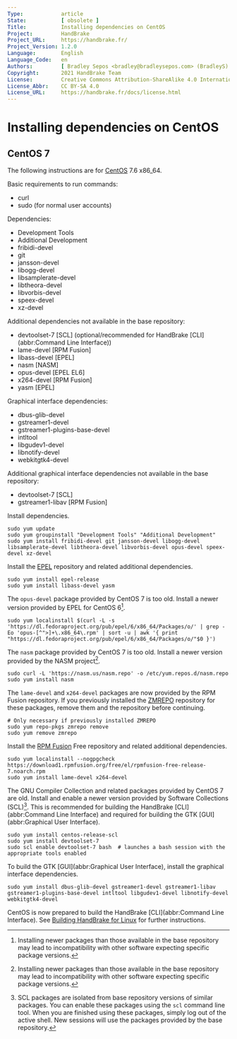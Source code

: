 ```yaml
---
Type:            article
State:           [ obsolete ]
Title:           Installing dependencies on CentOS
Project:         HandBrake
Project_URL:     https://handbrake.fr/
Project_Version: 1.2.0
Language:        English
Language_Code:   en
Authors:         [ Bradley Sepos <bradley@bradleysepos.com> (BradleyS) ]
Copyright:       2021 HandBrake Team
License:         Creative Commons Attribution-ShareAlike 4.0 International
License_Abbr:    CC BY-SA 4.0
License_URL:     https://handbrake.fr/docs/license.html
---
```


Installing dependencies on CentOS
=================================

## CentOS 7

The following instructions are for [CentOS](https://centos.org) 7.6 x86_64.

Basic requirements to run commands:

- curl
- sudo (for normal user accounts)

Dependencies:

- Development Tools
- Additional Development
- fribidi-devel
- git
- jansson-devel
- libogg-devel
- libsamplerate-devel
- libtheora-devel
- libvorbis-devel
- speex-devel
- xz-devel

Additional dependencies not available in the base repository:

- devtoolset-7 [SCL] (optional/recommended for HandBrake [CLI](abbr:Command Line Interface))
- lame-devel [RPM Fusion]
- libass-devel [EPEL]
- nasm [NASM]
- opus-devel [EPEL EL6]
- x264-devel [RPM Fusion]
- yasm [EPEL]

Graphical interface dependencies:

- dbus-glib-devel
- gstreamer1-devel
- gstreamer1-plugins-base-devel
- intltool
- libgudev1-devel
- libnotify-devel
- webkitgtk4-devel

Additional graphical interface dependencies not available in the base repository:

- devtoolset-7 [SCL]
- gstreamer1-libav [RPM Fusion]

Install dependencies.

    sudo yum update
    sudo yum groupinstall "Development Tools" "Additional Development"
    sudo yum install fribidi-devel git jansson-devel libogg-devel libsamplerate-devel libtheora-devel libvorbis-devel opus-devel speex-devel xz-devel

Install the [EPEL](https://fedoraproject.org/wiki/EPEL) repository and related additional dependencies.

    sudo yum install epel-release
    sudo yum install libass-devel yasm

The `opus-devel` package provided by CentOS 7 is too old. Install a newer version provided by EPEL for CentOS 6[^opus-el6].

    sudo yum localinstall $(curl -L -s 'https://dl.fedoraproject.org/pub/epel/6/x86_64/Packages/o/' | grep -Eo 'opus-[^">]+\.x86_64\.rpm' | sort -u | awk '{ print "https://dl.fedoraproject.org/pub/epel/6/x86_64/Packages/o/"$0 }')

The `nasm` package provided by CentOS 7 is too old. Install a newer version provided by the NASM project[^nasm-repo].

    sudo curl -L 'https://nasm.us/nasm.repo' -o /etc/yum.repos.d/nasm.repo
    sudo yum install nasm

The `lame-devel` and `x264-devel` packages are now provided by the RPM Fusion repository. If you previously installed the [ZMREPO](https://zmrepo.zoneminder.com) repository for these packages, remove them and the repository before continuing.

    # Only necessary if previously installed ZMREPO
    sudo yum repo-pkgs zmrepo remove
    sudo yum remove zmrepo

Install the [RPM Fusion](http://rpmfusion.org) Free repository and related additional dependencies.

    sudo yum localinstall --nogpgcheck https://download1.rpmfusion.org/free/el/rpmfusion-free-release-7.noarch.rpm
    sudo yum install lame-devel x264-devel

The GNU Compiler Collection and related packages provided by CentOS 7 are old. Install and enable a newer version provided by Software Collections (SCL)[^gcc-scl]. This is recommended for building the HandBrake [CLI](abbr:Command Line Interface) and required for building the GTK [GUI](abbr:Graphical User Interface).

    sudo yum install centos-release-scl
    sudo yum install devtoolset-7
    sudo scl enable devtoolset-7 bash  # launches a bash session with the appropriate tools enabled

To build the GTK [GUI](abbr:Graphical User Interface), install the graphical interface dependencies.

    sudo yum install dbus-glib-devel gstreamer1-devel gstreamer1-libav gstreamer1-plugins-base-devel intltool libgudev1-devel libnotify-devel webkitgtk4-devel

CentOS is now prepared to build the HandBrake [CLI](abbr:Command Line Interface). See [Building HandBrake for Linux](build-linux.html) for further instructions.

[^opus-el6]: Installing newer packages than those available in the base repository may lead to incompatibility with other software expecting specific package versions.

[^nasm-repo]: Installing newer packages than those available in the base repository may lead to incompatibility with other software expecting specific package versions.

[^gcc-scl]: SCL packages are isolated from base repository versions of similar packages. You can enable these packages using the `scl` command line tool. When you are finished using these packages, simply log out of the active shell. New sessions will use the packages provided by the base repository.
